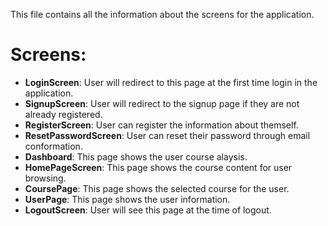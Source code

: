 This file contains all the information about the screens for the application.

# Screens:
- **LoginScreen**: User will redirect to this page at the first time login in the application.
- **SignupScreen**: User will redirect to the signup page if they are not already registered.
- **RegisterScreen**: User can register the information about themself.
- **ResetPasswordScreen**: User can reset their password through email conformation.
- **Dashboard**: This page shows the user course alaysis.
- **HomePageScreen**: This page shows the course content for user browsing.
- **CoursePage**: This page shows the selected course for the user.
- **UserPage**: This page shows the user information. 
- **LogoutScreen**: User will see this page at the time of logout.


